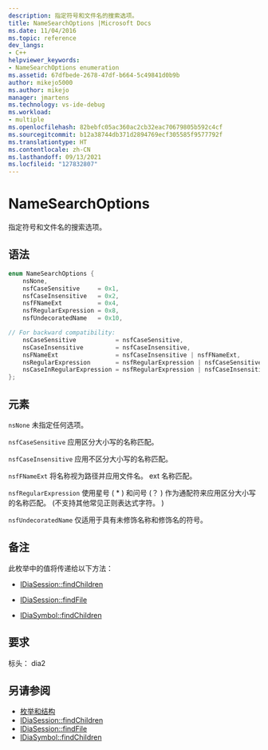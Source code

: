 ```yaml
---
description: 指定符号和文件名的搜索选项。
title: NameSearchOptions |Microsoft Docs
ms.date: 11/04/2016
ms.topic: reference
dev_langs:
- C++
helpviewer_keywords:
- NameSearchOptions enumeration
ms.assetid: 67dfbede-2678-47df-b664-5c49841d0b9b
author: mikejo5000
ms.author: mikejo
manager: jmartens
ms.technology: vs-ide-debug
ms.workload:
- multiple
ms.openlocfilehash: 82bebfc05ac360ac2cb32eac70679805b592c4cf
ms.sourcegitcommit: b12a38744db371d2894769ecf305585f9577792f
ms.translationtype: HT
ms.contentlocale: zh-CN
ms.lasthandoff: 09/13/2021
ms.locfileid: "127832807"
---
```

# <a name="namesearchoptions"></a>NameSearchOptions
指定符号和文件名的搜索选项。

## <a name="syntax"></a>语法

```C++
enum NameSearchOptions {
    nsNone,
    nsfCaseSensitive     = 0x1,
    nsfCaseInsensitive   = 0x2,
    nsfFNameExt          = 0x4,
    nsfRegularExpression = 0x8,
    nsfUndecoratedName   = 0x10,

// For backward compatibility:
    nsCaseSensitive           = nsfCaseSensitive,
    nsCaseInsensitive         = nsfCaseInsensitive,
    nsFNameExt                = nsfCaseInsensitive | nsfFNameExt,
    nsRegularExpression       = nsfRegularExpression | nsfCaseSensitive,
    nsCaseInRegularExpression = nsfRegularExpression | nsfCaseInsensitive
};
```

## <a name="elements"></a>元素
`nsNone` 未指定任何选项。

`nsfCaseSensitive` 应用区分大小写的名称匹配。

`nsfCaseInsensitive` 应用不区分大小写的名称匹配。

`nsfFNameExt` 将名称视为路径并应用文件名。 ext 名称匹配。

`nsfRegularExpression` 使用星号 ( * ) 和问号 (？ ) 作为通配符来应用区分大小写的名称匹配。  (不支持其他常见正则表达式字符。 ) 

`nsfUndecoratedName` 仅适用于具有未修饰名称和修饰名的符号。

## <a name="remarks"></a>备注
此枚举中的值将传递给以下方法：

- [IDiaSession::findChildren](../../debugger/debug-interface-access/idiasession-findchildren.md)

- [IDiaSession::findFile](../../debugger/debug-interface-access/idiasession-findfile.md)

- [IDiaSymbol::findChildren](../../debugger/debug-interface-access/idiasymbol-findchildren.md)

## <a name="requirements"></a>要求
标头： dia2

## <a name="see-also"></a>另请参阅
- [枚举和结构](../../debugger/debug-interface-access/enumerations-and-structures.md)
- [IDiaSession::findChildren](../../debugger/debug-interface-access/idiasession-findchildren.md)
- [IDiaSession::findFile](../../debugger/debug-interface-access/idiasession-findfile.md)
- [IDiaSymbol::findChildren](../../debugger/debug-interface-access/idiasymbol-findchildren.md)
